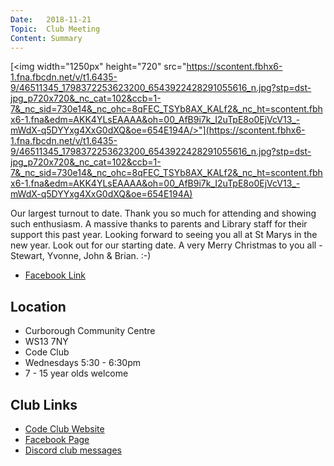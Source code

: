 ```yaml
---
Date:   2018-11-21
Topic:  Club Meeting
Content: Summary
---
```

[<img width="1250px" height="720" src="https://scontent.fbhx6-1.fna.fbcdn.net/v/t1.6435-9/46511345_1798372253623200_6543922428291055616_n.jpg?stp=dst-jpg_p720x720&_nc_cat=102&ccb=1-7&_nc_sid=730e14&_nc_ohc=8qFEC_TSYb8AX_KALf2&_nc_ht=scontent.fbhx6-1.fna&edm=AKK4YLsEAAAA&oh=00_AfB9i7k_I2uTpE8o0EjVcV13_-mWdX-q5DYYxg4XxG0dXQ&oe=654E194A/>"](https://scontent.fbhx6-1.fna.fbcdn.net/v/t1.6435-9/46511345_1798372253623200_6543922428291055616_n.jpg?stp=dst-jpg_p720x720&_nc_cat=102&ccb=1-7&_nc_sid=730e14&_nc_ohc=8qFEC_TSYb8AX_KALf2&_nc_ht=scontent.fbhx6-1.fna&edm=AKK4YLsEAAAA&oh=00_AfB9i7k_I2uTpE8o0EjVcV13_-mWdX-q5DYYxg4XxG0dXQ&oe=654E194A)

Our largest turnout to date. Thank you so much for attending and showing such enthusiasm. A massive thanks to parents and Library staff for their support this past year. Looking forward to seeing you all at St Marys in the new year. Look out for our starting date. A very Merry Christmas to you all - Stewart, Yvonne, John & Brian. :-)

* [Facebook Link](https://www.facebook.com/1481985248595237/posts/1798375423622883/)

## Location

* Curborough Community Centre
* WS13 7NY
* Code Club
* Wednesdays 5:30 - 6:30pm
* 7 - 15 year olds welcome

## Club Links

* [Code Club Website](https://lichfield-code-club.github.io/)
* [Facebook Page](https://www.facebook.com/LichfieldCoders)
* [Discord club messages](https://discord.gg/szz6xGK)

